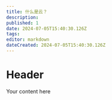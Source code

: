 ```yaml
---
title: 什么是云？
description: 
published: 1
date: 2024-07-05T15:40:30.126Z
tags: 
editor: markdown
dateCreated: 2024-07-05T15:40:30.126Z
---
```


# Header
Your content here